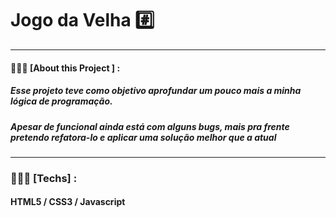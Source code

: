# Jogo da Velha #️⃣
<hr>

#### 👨🏻‍💻  [About this Project ] : 

##### Esse projeto teve como objetivo aprofundar um pouco mais a minha lógica de programação.
##### Apesar de funcional ainda está com alguns bugs, mais pra frente pretendo refatora-lo e aplicar uma solução melhor que a atual
<hr>

### 👨🏻‍💻  [Techs] :
#### HTML5 / CSS3 / Javascript
